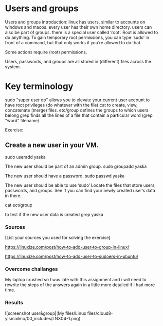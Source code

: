 # Users and groups
Users and groups
introduction:
linux has users, similar to accounts on windows and macos. every user has their own home directory. users can also be part of groups.
there is a special user called ‘root’. Root is allowed to do anything.
To gain temporary root permissions, you can type ‘sudo’ in front of a command, but that only works if you’re allowed to do that.

Some actions require (root) permissions.

Users, passwords, and groups are all stored in  (different) files across the system.

# Key terminology

sudo "super user do" allows you to elevate your current user account to have root privileges (do whatever with the file)
cat to create, view, concatenate (merge) files.
etc/group  defines the groups to which users belong
grep finds all the lines of a file that contain a particular word (grep "ẅord" filename)


Exercise:
## Create a new user in your VM. 

sudo useradd yaska

The new user should be part of an admin group.
 sudo groupadd yaska

The new user should have a password.
sudo passwd yaska

The new user should be able to use ‘sudo’
Locate the files that store users, passwords, and groups. See if you can find your newly created user’s data in there.

cat ect/group

to test if the new user data is created
grep yaska

### Sources
[List your sources you used for solving the exercise]

https://linuxize.com/post/how-to-add-user-to-group-in-linux/

https://linuxize.com/post/how-to-add-user-to-sudoers-in-ubuntu/


### Overcome challanges
My laptop crushed so I was late with this assignment and i will need to rewrite the steps of the answers again in a little more detailed if i had more time.

### Results

![screenshot user&group](My files/Linux files/cloud8-yismailmo/00_includes/LNX04-1.png)
